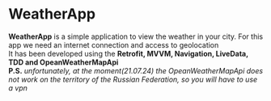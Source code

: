 # WeatherApp
**WeatherApp** is a simple application to view the weather in your city. For this app we need an internet connection and access to geolocation <br />
 It has been developed using the **Retrofit, MVVM, Navigation, LiveData, TDD and OpeanWeatherMapApi** <br />
**P.S.** <em>unfortunately, at the moment(21.07.24) the OpeanWeatherMapApi does not work on the territory of the Russian Federation, so you will have to use a vpn</em>
